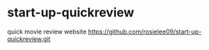 # start-up-quickreview
quick movie review website
https://github.com/rosielee09/start-up-quickreview.git

